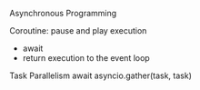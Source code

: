 Asynchronous Programming

Coroutine: pause and play execution
- await <downtime non_blocking request>
- return execution to the event loop 

Task Parallelism
await asyncio.gather(task, task)
